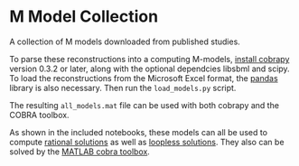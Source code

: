 M Model Collection
==================

A collection of M models downloaded from published studies.

To parse these reconstructions into a computing M-models, [install
cobrapy](https://github.com/opencobra/cobrapy/blob/master/INSTALL.md)
version 0.3.2 or later, along with the optional dependcies libsbml and scipy.
To load the reconstructions from the Microsoft Excel format, the
[pandas](http://pandas.pydata.org/) library is also necessary. Then run
the ```load_models.py``` script.

The resulting ```all_models.mat``` file can be used with both cobrapy and the
COBRA toolbox.

As shown in the included notebooks, these models can all be used to compute
[rational solutions](http://nbviewer.ipython.org/github/opencobra/m_model_collection/blob/master/exact_solving_models.ipynb)
as well as [loopless solutions](http://nbviewer.ipython.org/github/opencobra/m_model_collection/blob/master/loopless_m_models.ipynb).
They also can be solved by the [MATLAB cobra toolbox](http://nbviewer.ipython.org/github/opencobra/m_model_collection/blob/master/solve_in_matlab_cobra_toolbox.ipynb).
